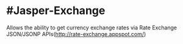 #Jasper-Exchange
==============
Allows the ability to get currency exchange rates via Rate Exchange JSON/JSONP APIs(http://rate-exchange.appspot.com/)
